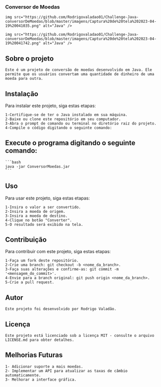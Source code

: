### Conversor de Moedas

    img src="https://github.com/Rodrigovaladao01/Challenge-Java-conversorDeMoedas/blob/master/imagens/Captura%20de%20tela%202023-04-19%20041035.png" alt="Java" />

    img src="https://github.com/Rodrigovaladao01/Challenge-Java-conversorDeMoedas/blob/master/imagens/Captura%20de%20tela%202023-04-19%20041742.png" alt="Java" />

## Sobre o projeto 
    Este é um projeto de conversão de moedas desenvolvido em Java. Ele permite que os usuários convertam uma quantidade de dinheiro de uma moeda para outra.

## Instalação

Para instalar este projeto, siga estas etapas:


    1-Certifique-se de ter o Java instalado em sua máquina.
    2-Baixe ou clone este repositório em seu computador.
    3-Abra o prompt de comando ou terminal no diretório raiz do projeto.
    4-Compile o código digitando o seguinte comando:

## Execute o programa digitando o seguinte comando:

    ```bash
    java -jar ConversorMoedas.jar
    ```


## Uso

Para usar este projeto, siga estas etapas:

    1-Insira o valor a ser convertido.
    2-Insira a moeda de origem.
    3-Insira a moeda de destino.
    4-Clique no botão "Converter".
    5-O resultado será exibido na tela.


## Contribuição

Para contribuir com este projeto, siga estas etapas:

    1-Faça um fork deste repositório.
    2-Crie uma branch: git checkout -b <nome_da_branch>.
    3-Faça suas alterações e confirme-as: git commit -m '<mensagem_do_commit>'.
    4-Envie para a branch original: git push origin <nome_da_branch>.
    5-Crie a pull request.


## Autor

    Este projeto foi desenvolvido por Rodrigo Valadão.

## Licença

    Este projeto está licenciado sob a licença MIT - consulte o arquivo LICENSE.md para obter detalhes.


## Melhorias Futuras

    1- Adicionar suporte a mais moedas.
    2- Implementar um API para atualizar as taxas de câmbio automaticamente.
    3- Melhorar a interface gráfica.

  
